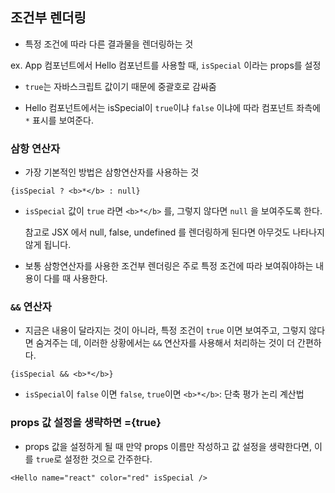 ## 조건부 렌더링

- 특정 조건에 따라 다른 결과물을 렌더링하는 것

ex. App 컴포넌트에서 Hello 컴포넌트를 사용할 때, `isSpecial` 이라는 props를 설정

  - `true`는 자바스크립트 값이기 때문에 중괄호로 감싸줌

- Hello 컴포넌트에서는 isSpecial이 `true`이냐 `false` 이냐에 따라 컴포넌트 좌측에 `*` 표시를 보여준다.

### 삼항 연산자

- 가장 기본적인 방법은 삼항연산자를 사용하는 것

`{isSpecial ? <b>*</b> : null}`

- `isSpecial` 값이 `true` 라면 `<b>*</b>` 를, 그렇지 않다면 `null` 을 보여주도록 한다.

  참고로 JSX 에서 null, false, undefined 를 렌더링하게 된다면 아무것도 나타나지 않게 됩니다.

- 보통 삼항연산자를 사용한 조건부 렌더링은 주로 특정 조건에 따라 보여줘야하는 내용이 다를 때 사용한다.

### `&&` 연산자

- 지금은 내용이 달라지는 것이 아니라, 특정 조건이 `true` 이면 보여주고, 그렇지 않다면 숨겨주는 데, 이러한 상황에서는 `&&` 연산자를 사용해서 처리하는 것이 더 간편하다.

`{isSpecial && <b>*</b>}`

  - `isSpecial`이 `false` 이면 `false`, `true`이면 `<b>*</b>`: 단축 평가 논리 계산법

### props 값 설정을 생략하면 ={true}

- props 값을 설정하게 될 때 만약 props 이름만 작성하고 값 설정을 생략한다면, 이를 `true`로 설정한 것으로 간주한다.

`<Hello name="react" color="red" isSpecial />`